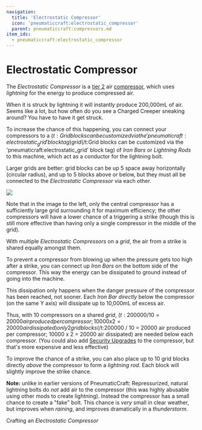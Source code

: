 ```yaml
---
navigation:
  title: 'Electrostatic Compressor'
  icon: 'pneumaticcraft:electrostatic_compressor'
  parent: pneumaticcraft:compressors.md
item_ids:
  - pneumaticcraft:electrostatic_compressor
---
```


# Electrostatic Compressor

The _Electrostatic Compressor_ is a [tier 2](../base_concepts/pressure_tiers.md) air [compressor](../base_concepts/pressure.md), which uses _lightning_ for the energy to produce compressed air.

When it is struck by lightning it will instantly produce 200,000mL of air. Seems like a lot, but how often do you see a Charged Creeper sneaking around? You have to have it get struck.

To increase the chance of this happening, you can connect your compressors to a <Color id='dark_purple'>$(t:Grid blocks can be customized via the 'pneumaticraft:electrostatic_grid' block tag)grid$(/t:Grid blocks can be customized via the 'pneumaticraft:electrostatic_grid' block tag)</Color> of _Iron Bars_ or _Lightning Rods_ to this machine, which act as a conductor for the lightning bolt.

Larger grids are better: grid blocks can be up 5 space away horizontally (circular radius), and up to 5 blocks above or below, but they must all be connected to the _Electrostatic Compressor_ via each other.

![](electrostatic_compressor.png)

Note that in the image to the left, only the central compressor has a sufficiently large grid surrounding it for maximum efficiency; the other compressors will have a lower chance of a triggering a strike (though this is still more effective than having only a single compressor in the middle of the grid).

With multiple _Electrostatic Compressors_ on a _grid_, the air from a strike is shared equally amongst them.

To prevent a compressor from blowing up when the pressure gets too high after a strike, you can connect up _Iron Bars_ on the bottom side of the compressor. This way the energy can be dissipated to ground instead of going into the machine.

This dissipation only happens when the danger pressure of the compressor has been reached, not sooner. Each _Iron Bar_ _directly_ below the compressor (on the same Y axis) will dissipate up to 10,000mL of excess air.

Thus, with 10 compressors on a shared _grid_, <Color id='dark_purple'>$(t:200000 / 10 = 20000 air produced per compressor; 10000 x 2 = 20000 air dissipated)only 2 grid blocks$(/t:200000 / 10 = 20000 air produced per compressor; 10000 x 2 = 20000 air dissipated)</Color> are needed below each compressor. (You could also add [Security Upgrades](../base_concepts/upgrades.md#security) to the compressor, but that's more expensive and less effective)

To improve the chance of a strike, you can also place up to 10 grid blocks directly _above_ the compressor to form a _lightning rod_. Each block will slightly improve the strike chance.

**Note:** unlike in earlier versions of <Color id="dark_green">PneumaticCraft: Repressurized</Color>, natural lightning bolts do _not_ add air to the compressor (this was highly abusable using other mods to create lightning). Instead the compressor has a small chance to create a "fake" bolt. This chance is _very_ small in clear weather, but improves when _raining_, and improves dramatically in a _thunderstorm_.

Crafting an _Electrostatic Compressor_

<Recipe id="pneumaticcraft:electrostatic_compressor" />
